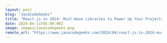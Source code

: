 ```yaml
---
layout: post
blog: "JavaCodeGeeks"
title: "React.js in 2024: Must-Have Libraries to Power Up Your Projects"
date: 2024-04-11T05:09:00Z
image: images/javacodegeeks.png
remote_url: "https://www.javacodegeeks.com/2024/04/react-js-in-2024-must-have-libraries-to-power-up-your-projects.html"
---
```

